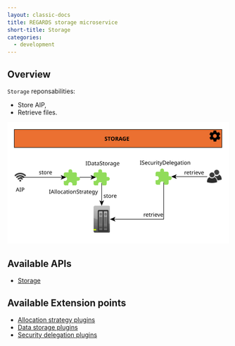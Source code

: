 ```yaml
---
layout: classic-docs
title: REGARDS storage microservice
short-title: Storage
categories:
  - development
---
```


## Overview

`Storage` reponsabilities:

* Store AIP,
* Retrieve files.

![](/assets/schemas/microservices/storage.svg)

## Available APIs

- [Storage](/development/regards/storage/api/storage-api/)

## Available Extension points

- [Allocation strategy plugins](/development/regards/storage/plugins/allocation-strategy-plugins)
- [Data storage plugins](/development/regards/storage/plugins/data-storage-plugins)
- [Security delegation plugins](/development/regards/storage/plugins/security-delegation-plugins)



